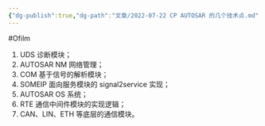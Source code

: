 ```yaml
---
{"dg-publish":true,"dg-path":"文章/2022-07-22 CP AUTOSAR 的几个技术点.md","permalink":"/文章/2022-07-22 CP AUTOSAR 的几个技术点/","dgEnableSearch":"true"}
---
```


#Ofilm 

1. UDS 诊断模块；
2. AUTOSAR NM 网络管理；
3. COM 基于信号的解析模块；
4. SOMEIP 面向服务模块的 signal2service 实现；
5. AUTOSAR OS 系统；
6. RTE 通信中间件模块的实现逻辑；
7. CAN、LIN、ETH 等底层的通信模块。